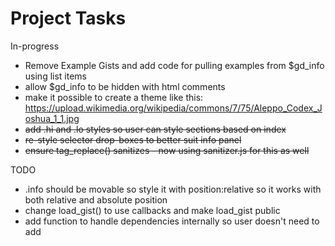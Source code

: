 # Project Tasks

In-progress
- Remove Example Gists and add code for pulling examples from $gd_info using list items
- allow $gd_info to be hidden with html comments
- make it possible to create a theme like this: https://upload.wikimedia.org/wikipedia/commons/7/75/Aleppo_Codex_Joshua_1_1.jpg
- ~~add .hi and .lo styles so user can style sections based on index~~
- ~~re-style selector drop-boxes to better suit info panel~~
- ~~ensure tag_replace() sanitizes - now using sanitizer.js for this as well~~

TODO
- .info should be movable so style it with position:relative so it works with both relative and absolute position
- change load_gist() to use callbacks and make load_gist public
- add function to handle dependencies internally so user doesn't need to add <script> and <style> references on their own.
- for ease with compiling into local apps, first try and access dependencies in a local folder. Or maybe just add a flag that uses the local folder rather than CDN, etc.
- when parsing gist or README, get preferred theme to allow user to specify a theme. This can be overriden if needed by the host project (ie. someone forks the project and doesn't want to allow users access to custom themes).
- allow html comments for adding data elements to sections such as section positions.
- let user specify initial file other than README.md

DONE
- ~~add .panel class to .info to allow apps to create panels that are hidden with .info~~
- ~~include exampe themes in core for easy access by child projects~~
- ~~update variable logic and add simple routine for operators ( $gd_toc="Contents" ), also hide toc when there are no sections as it won't be helpful~~
- ~~add a general style for app-title~~
- ~~change css_name() to clean_name()~~
- ~~use template system for Info panel~~
- ~~change #hide styling to display:block and float:right~~
- ~~remove height from #info~~
- ~~remove $gd_info from toc~~
- ~~rewrote pull_options()~~